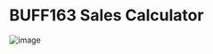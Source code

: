 # BUFF163 Sales Calculator

![image](https://github.com/shresthashreejan/buff163Calc/assets/79634187/36dc2777-885e-4aaf-8a1a-d8bb1c6ccb64)
